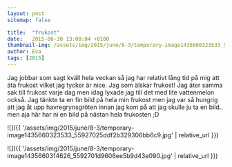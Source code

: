 ```yaml
---
layout: post
sitemap: false

title:  "frukost"
date:   2015-06-30 13:00:04 +0100
thumbnail-img: /assets/img/2015/june/8-3/temporary-image1435660323533_55927025ddf2b329306bb6c9.jpg
author: Eva
tags: [2015]
---
```


Jag jobbar som sagt kväll hela veckan så jag har relativt lång tid på mig att äta frukost vilket jag tycker är nice. Jag som älskar frukost! Jag äter samma sak till frukost varje dag men idag lyxade jag till det med lite vattenmelon också. Jag tänkte ta en fin bild på hela min frukost men jag var så hungrig att jag åt upp havregrynsgröten innan jag kom på att jag skulle ju ta en bild.. men aja här har ni en bild på nästan hela frukosten ;D

![]({{ '/assets/img/2015/june/8-3/temporary-image1435660323533_55927025ddf2b329306bb6c9.jpg'  | relative_url }})

![]({{ '/assets/img/2015/june/8-3/temporary-image1435660314626_5592701d9606ee5b9d43e090.jpg'  | relative_url }})

